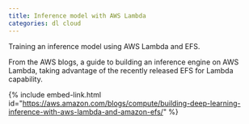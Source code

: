 ```yaml
---
title: Inference model with AWS Lambda
categories: dl cloud
---
```


Training an inference model using AWS Lambda and EFS.

<!-- - -->

From the AWS blogs, a guide to building an inference engine on AWS Lambda, taking advantage of the recently released EFS for Lambda capability.

{% include embed-link.html id="https://aws.amazon.com/blogs/compute/building-deep-learning-inference-with-aws-lambda-and-amazon-efs/" %}